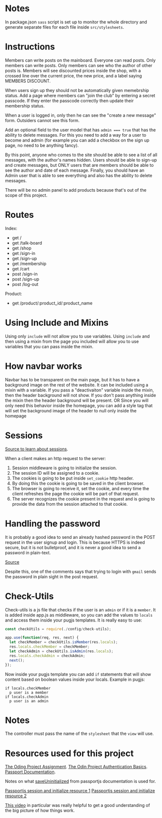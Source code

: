 # Notes

In package.json `sass` script is set up to monitor the whole directory and generate separate files for each file inside `src/stylesheets`.

# Instructions

Members can write posts on the mainboard. 
Everyone can read posts.
Only members can write posts.
Only members can see who the author of other posts is.
Members will see discounted prices inside the shop, with a crossed line over the current price, the new price, and a label saying MEMBERS DISCOUNT.

When users sign up they should not be automatically given memebrship status. Add a page where members can "join the club" by entering a secret passcode. If they enter the passcode correctly then update their membership status.

When a user is logged in, only then he can see the "create a new message" form. Outsiders cannot see this form.

Add an optional field to the user model that has `admin === true` that has the ability to delete messages. For this you need to add a way for a user to become and admin (for example you can add a checkbox on the sign up page, no need to be anything fancy).

By this point, anyone who comes to the site should be able to see a list of all messages, with the author's names hidden. Users should be able to sign-up and create messages, but ONLY users that are members should be able to see the author and date of each message. Finally, you should have an Admin user that is able to see everything and also has the ability to delete messages.

There will be no admin panel to add products because that's out of the scope of this project.

# Routes
Index: 
* get /
* get /talk-board
* get /shop
* get /sign-in
* get /sign-up
* get /membership
* get /cart
* post /sign-in
* post /sign-up
* post /log-out

Product:
* get /product/:product_id/:product_name




# Using Include and Mixins
Using only `include` will not allow you to use variables.
Using `include` and then using a mixin from the page you included will allow you to use variables that you can pass inside the mixin.

# How navbar works
Navbar has to be transparent on the main page, but it has to have a background image on the rest of the website. 
It can be included using a mixin with a variable. If you pass a "deactivaiton" variable inside the mixin, then the header background will not show. If you don't pass anything inside the mixin then the header background will be present.
OR
Since you will only need this behavior inside the homepage, you can add a style tag that will set the background image of the header to null only inside the homepage

# Sessions
[Source to learn about sessions](https://www.youtube.com/watch?v=F-sFp_AvHc8).

When a client makes an http request to the server:
1. Session middleware is going to initialize the session.
2. The session ID will be assigned to a cookie.
3. The cookies is going to be put inside `set_cookie` http header.
4. By doing this the cookie is going to be saved in the client browser.
5. The browser is going to receive it, set the cookie, and every time the client refreshes the page the cookie will be part of that request.
6. The server recognizes the cookie present in the request and is going to provide the data from the session attached to that cookie.

# Handling the password
It is probably a good idea to send an already hashed password in the POST request in the user signup and login. This is because HTTPS is indeed secure, but it is not bulletproof, and it is never a good idea to send a password in plain-text.

[Source](https://stackoverflow.com/questions/3391242/should-i-hash-the-password-before-sending-it-to-the-server-side)

Despite this, one of the comments says that trying to login with `gmail` sends the password in plain sight in the post request. 

# Check-Utils
Check-utils is a js file that checks if the user is an `admin` or if it is a `member`. It is added inside app.js as middleware, so you can add the values to `locals` and access them inside your pugjs templates.
It is really easy to use:
```javascript
const checkUtils = require(./config/check-utils);

app.use(function(req, res, next) {
  let checkMember = checkUtils.isMember(res.locals);
  res.locals.checkMember = checkMember;
  let checkAdmin = checkUtils.isAdmin(res.locals);
  res.locals.checkAdmin = checkAdmin;
  next();
});
```

Now inside your pugjs template you can add `if` statements that will show content based on boolean values inside your locals.
Example in pugjs:
```pug
if locals.checkMember
  p user is a member
if locals.checkAdmin
  p user is an admin
```

# Notes
The controller must pass the name of the `stylesheet` that the `view` will use.

# Resources used for this project
[The Oding Project Assignment](https://www.theodinproject.com/lessons/nodejs-members-only).
[The Odin Project Authentication Basics](https://www.theodinproject.com/lessons/nodejs-authentication-basics).
[Passport Documentation](https://www.passportjs.org/tutorials/password/).

Notes on what [saveUninitialized](https://github.com/expressjs/session/issues/273) from passportjs documentation is used for.

[Passportjs session and initialize resource 1](https://stackoverflow.com/questions/46644366/what-is-passport-initialize-nodejs-express)
[Passportjs session and initialize resource 2](https://stackoverflow.com/questions/22052258/what-does-passport-session-middleware-do/28994045#28994045)


[This video](https://www.youtube.com/watch?v=F-sFp_AvHc8) in particular was really helpful to get a good understanding of the big picture of how things work.

